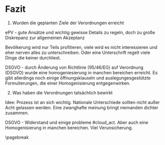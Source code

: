 # Fazit

1. Wurden die geplanten Ziele der Verordnungen erreicht

ePV - gute Ansätze und wichtig gewisse Details zu regeln, doch zu große Diskrepanz zur allgemeinen Akzeptanz

Bevölkerung wird nur Teils profitieren, viele wird es nicht interessieren und eher nerven alles zu unterschreiben. Oder eine Unterschrift regelt viele Dinge die keiner durchliest.

DSGVO - durch Änderung von Richtlinie (95/46/EG) auf Verordnung (DSGVO) wurde eine homogeniesierung in manchen bereichen erreicht. Es gibt allerdings noch einige öffnungsklauseln und auslegungesgestützte Formulierungen, die einer Homogenisierung entgegenwirken.

2. Was haben die Verordnungen tatsächlich bewirkt

Idee:
Prozess ist an sich wichtig. Nationale Unterschiede sollten nicht außer Acht gelassen werden. Eine zwanghafte meinung bringt niemanden dichter zusammen.

DSGVO - Widerstand und einige probleme #cloud_act. Aber auch eine Homogenisierung in manchen bereichen. Viel Verunsicherung.

\pagebreak
